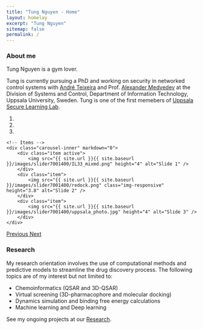 ```yaml
---
title: "Tung Nguyen - Home"
layout: homelay
excerpt: "Tung Nguyen"
sitemap: false
permalink: /
---
```


### About me
Tung Nguyen is a gym lover.

Tung is currently pursuing a PhD and working on security in networked control systems with [André Teixeira](https://www.andre-teixeira.eu/) and Prof. [Alexander Medvedev](https://user.it.uu.se/~am/am.new.html) at the Division of Systems and Control, Department of Information Technology, Uppsala University, Sweden. Tung is one of the first memebers of [Uppsala Secure Learning Lab](https://uslc-lab.github.io/).

<div markdown="0" id="carousel" class="carousel slide" data-ride="carousel" data-interval="4000" data-pause="hover" >
    <!-- Menu -->
    <ol class="carousel-indicators">
        <li data-target="#carousel" data-slide-to="0" class="active"></li>
        <li data-target="#carousel" data-slide-to="1"></li>
        <li data-target="#carousel" data-slide-to="2"></li>
    </ol>

    <!-- Items -->
    <div class="carousel-inner" markdown="0">
        <div class="item active">
            <img src="{{ site.url }}{{ site.baseurl }}/images/slider7001400/IL33_mixmd.png" height="4" alt="Slide 1" />
        </div>
        <div class="item">
            <img src="{{ site.url }}{{ site.baseurl }}/images/slider7001400/redock.png" class="img-responsive" height="3.8" alt="Slide 2" />
        </div>
        <div class="item">
            <img src="{{ site.url }}{{ site.baseurl }}/images/slider7001400/uppsala_photo.jpg" height="4" alt="Slide 3" />
        </div>     
    </div>
  <a class="left carousel-control" href="#carousel" role="button" data-slide="prev">
    <span class="glyphicon glyphicon-chevron-left" aria-hidden="true"></span>
    <span class="sr-only">Previous</span>
  </a>
  <a class="right carousel-control" href="#carousel" role="button" data-slide="next">
    <span class="glyphicon glyphicon-chevron-right" aria-hidden="true"></span>
    <span class="sr-only">Next</span>
  </a>
</div>


### Research

My research orientation involves the use of computational methods and predictive models to streamline the drug discovery process. The following topics are of my interest but not limited to:
- Chemoinformatics (QSAR and 3D-QSAR)
- Virtual screening (3D-pharmacophore and molecular docking)
- Dynamics simulation and binding free energy calculations
- Machine learning and Deep learning


See my ongoing projects at our [Research](research).
 
 

